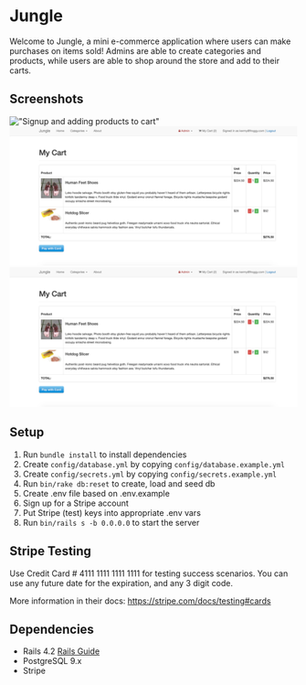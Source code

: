 # Jungle

Welcome to Jungle, a mini e-commerce application where users can make purchases on items sold! Admins are able to create categories and products, while users are able to shop around the store and add to their carts. 

## Screenshots
!["Signup and adding products to cart"](https://github.com/JacquelineJG/Jungle/blob/master/docs/Jungle-signup-addcart.gif?raw=true)
!["Screenshot of cart page"](https://github.com/JacquelineJG/Jungle/blob/master/docs/show-cart-page.png?raw=true)
!["Screenshot of order display after payment](https://github.com/JacquelineJG/Jungle/blob/master/docs/show-cart-page.png?raw=true)

## Setup

1. Run `bundle install` to install dependencies
2. Create `config/database.yml` by copying `config/database.example.yml`
3. Create `config/secrets.yml` by copying `config/secrets.example.yml`
4. Run `bin/rake db:reset` to create, load and seed db
5. Create .env file based on .env.example
6. Sign up for a Stripe account
7. Put Stripe (test) keys into appropriate .env vars
8. Run `bin/rails s -b 0.0.0.0` to start the server

## Stripe Testing

Use Credit Card # 4111 1111 1111 1111 for testing success scenarios. You can use any future date for the expiration, and any 3 digit code.

More information in their docs: <https://stripe.com/docs/testing#cards>

## Dependencies

* Rails 4.2 [Rails Guide](http://guides.rubyonrails.org/v4.2/)
* PostgreSQL 9.x
* Stripe
